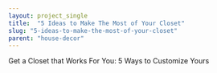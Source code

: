 ```yaml
---
layout: project_single
title:  "5 Ideas to Make The Most of Your Closet"
slug: "5-ideas-to-make-the-most-of-your-closet"
parent: "house-decor"
---
```

Get a Closet that Works For You: 5 Ways to Customize Yours